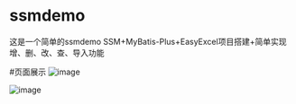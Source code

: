 # ssmdemo
这是一个简单的ssmdemo
SSM+MyBatis-Plus+EasyExcel项目搭建+简单实现增、删、改、查、导入功能

#页面展示
![image](https://user-images.githubusercontent.com/56021611/157792525-6f71e1e7-20f7-415a-8b20-4fe5de761c7a.png)

![image](https://user-images.githubusercontent.com/56021611/158333184-f5fd7ec7-e9bb-46f7-8af4-4f65dc3ed014.png)



